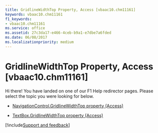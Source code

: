 ```yaml
---
title: GridlineWidthTop Property, Access [vbaac10.chm11161]
keywords: vbaac10.chm11161
f1_keywords:
- vbaac10.chm11161
ms.service: office
ms.assetid: 27c3da17-e466-4ceb-b9a1-e7dbe7a6fded
ms.date: 06/08/2017
ms.localizationpriority: medium
---
```



# GridlineWidthTop Property, Access [vbaac10.chm11161]

Hi there! You have landed on one of our F1 Help redirector pages. Please select the topic you were looking for below.

- [NavigationControl.GridlineWidthTop property (Access)](https://msdn.microsoft.com/library/e9d2180e-6037-a040-7b57-1be74587e49b%28Office.15%29.aspx)

- [TextBox.GridlineWidthTop property (Access)](https://msdn.microsoft.com/library/bb49f001-83a9-f1b8-c095-33b8b3f820b3%28Office.15%29.aspx)

[!include[Support and feedback](~/includes/feedback-boilerplate.md)]